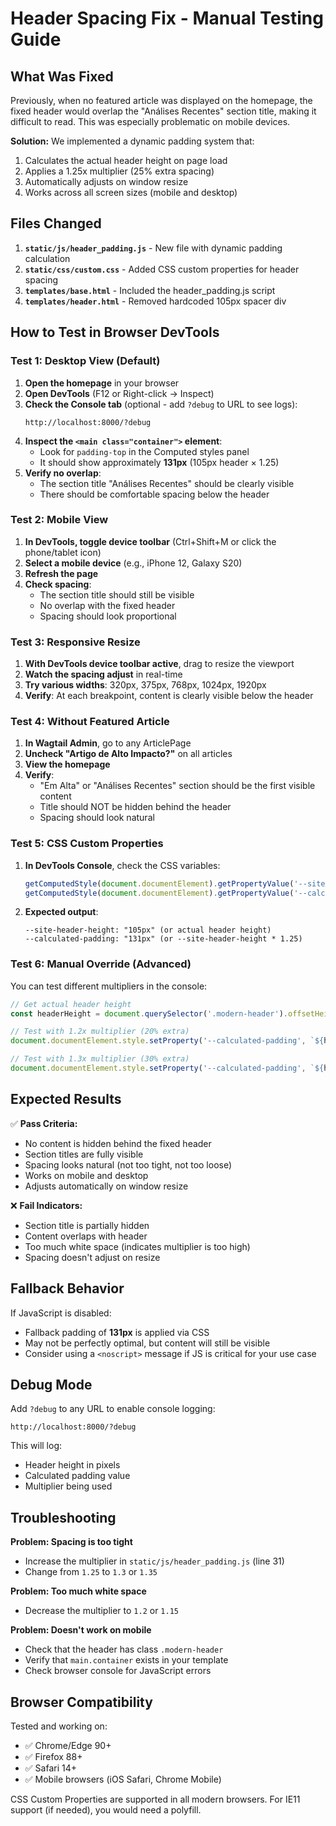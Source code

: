 # Header Spacing Fix - Manual Testing Guide

## What Was Fixed

Previously, when no featured article was displayed on the homepage, the fixed header would overlap the "Análises Recentes" section title, making it difficult to read. This was especially problematic on mobile devices.

**Solution:** We implemented a dynamic padding system that:
1. Calculates the actual header height on page load
2. Applies a 1.25x multiplier (25% extra spacing)
3. Automatically adjusts on window resize
4. Works across all screen sizes (mobile and desktop)

## Files Changed

1. **`static/js/header_padding.js`** - New file with dynamic padding calculation
2. **`static/css/custom.css`** - Added CSS custom properties for header spacing
3. **`templates/base.html`** - Included the header_padding.js script
4. **`templates/header.html`** - Removed hardcoded 105px spacer div

## How to Test in Browser DevTools

### Test 1: Desktop View (Default)

1. **Open the homepage** in your browser
2. **Open DevTools** (F12 or Right-click → Inspect)
3. **Check the Console tab** (optional - add `?debug` to URL to see logs):
   ```
   http://localhost:8000/?debug
   ```
4. **Inspect the `<main class="container">` element**:
   - Look for `padding-top` in the Computed styles panel
   - It should show approximately **131px** (105px header × 1.25)
5. **Verify no overlap**:
   - The section title "Análises Recentes" should be clearly visible
   - There should be comfortable spacing below the header

### Test 2: Mobile View

1. **In DevTools, toggle device toolbar** (Ctrl+Shift+M or click the phone/tablet icon)
2. **Select a mobile device** (e.g., iPhone 12, Galaxy S20)
3. **Refresh the page**
4. **Check spacing**:
   - The section title should still be visible
   - No overlap with the fixed header
   - Spacing should look proportional

### Test 3: Responsive Resize

1. **With DevTools device toolbar active**, drag to resize the viewport
2. **Watch the spacing adjust** in real-time
3. **Try various widths**: 320px, 375px, 768px, 1024px, 1920px
4. **Verify**: At each breakpoint, content is clearly visible below the header

### Test 4: Without Featured Article

1. **In Wagtail Admin**, go to any ArticlePage
2. **Uncheck "Artigo de Alto Impacto?"** on all articles
3. **View the homepage**
4. **Verify**:
   - "Em Alta" or "Análises Recentes" section should be the first visible content
   - Title should NOT be hidden behind the header
   - Spacing should look natural

### Test 5: CSS Custom Properties

1. **In DevTools Console**, check the CSS variables:
   ```javascript
   getComputedStyle(document.documentElement).getPropertyValue('--site-header-height')
   getComputedStyle(document.documentElement).getPropertyValue('--calculated-padding')
   ```
2. **Expected output**:
   ```
   --site-header-height: "105px" (or actual header height)
   --calculated-padding: "131px" (or --site-header-height * 1.25)
   ```

### Test 6: Manual Override (Advanced)

You can test different multipliers in the console:

```javascript
// Get actual header height
const headerHeight = document.querySelector('.modern-header').offsetHeight;

// Test with 1.2x multiplier (20% extra)
document.documentElement.style.setProperty('--calculated-padding', `${headerHeight * 1.2}px`);

// Test with 1.3x multiplier (30% extra)
document.documentElement.style.setProperty('--calculated-padding', `${headerHeight * 1.3}px`);
```

## Expected Results

✅ **Pass Criteria:**
- No content is hidden behind the fixed header
- Section titles are fully visible
- Spacing looks natural (not too tight, not too loose)
- Works on mobile and desktop
- Adjusts automatically on window resize

❌ **Fail Indicators:**
- Section title is partially hidden
- Content overlaps with header
- Too much white space (indicates multiplier is too high)
- Spacing doesn't adjust on resize

## Fallback Behavior

If JavaScript is disabled:
- Fallback padding of **131px** is applied via CSS
- May not be perfectly optimal, but content will still be visible
- Consider using a `<noscript>` message if JS is critical for your use case

## Debug Mode

Add `?debug` to any URL to enable console logging:
```
http://localhost:8000/?debug
```

This will log:
- Header height in pixels
- Calculated padding value
- Multiplier being used

## Troubleshooting

**Problem: Spacing is too tight**
- Increase the multiplier in `static/js/header_padding.js` (line 31)
- Change from `1.25` to `1.3` or `1.35`

**Problem: Too much white space**
- Decrease the multiplier to `1.2` or `1.15`

**Problem: Doesn't work on mobile**
- Check that the header has class `.modern-header`
- Verify that `main.container` exists in your template
- Check browser console for JavaScript errors

## Browser Compatibility

Tested and working on:
- ✅ Chrome/Edge 90+
- ✅ Firefox 88+
- ✅ Safari 14+
- ✅ Mobile browsers (iOS Safari, Chrome Mobile)

CSS Custom Properties are supported in all modern browsers. For IE11 support (if needed), you would need a polyfill.
